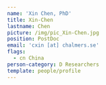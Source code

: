 ```yaml
---
name: 'Xin Chen, PhD'
title: Xin-Chen
lastname: Chen
picture: /img/pic_Xin-Chen.jpg
position: PostDoc
email: 'cxin [at] chalmers.se'
flags:
  - cn China
person-category: D Researchers
template: people/profile
---
```


